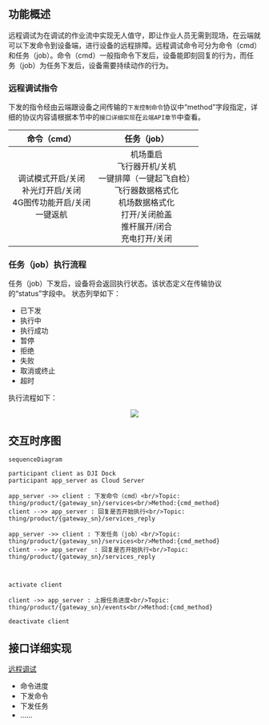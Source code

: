 
## 功能概述 

远程调试为在调试的作业流中实现无人值守，即让作业人员无需到现场，在云端就可以下发命令到设备端，进行设备的远程排障。远程调试命令可分为命令（cmd）和任务（job）。命令（cmd）一般指命令下发后，设备能即刻回复的行为，而任务（job）为任务下发后，设备需要持续动作的行为。

### 远程调试指令
下发的指令经由云端跟设备之间传输的`下发控制命令`协议中“method”字段指定，详细的协议内容请根据本节中的`接口详细实现`在`云端API章节`中查看。

|命令（cmd）|任务（job）|
|:---:|:---:|
|调试模式开启/关闭<br/>补光灯开启/关闭<br/>4G图传功能开启/关闭<br/>一键返航|机场重启<br/>飞行器开机/关机<br/>一键排障（一键起飞自检）<br/>飞行器数据格式化<br/>机场数据格式化<br/>打开/关闭舱盖<br/>推杆展开/闭合<br/>充电打开/关闭<br/>|

### 任务（job）执行流程
任务（job）下发后，设备将会返回执行状态。该状态定义在传输协议的“status”字段中。
状态列举如下：
* 已下发
* 执行中
* 执行成功
* 暂停
* 拒绝
* 失败
* 取消或终止
* 超时

执行流程如下：

<div align=center><img src="https://terra-1-g.djicdn.com/71a7d383e71a4fb8887a310eb746b47f/cloudapi/V1.2.0/__________.png"></div>

## 交互时序图


```mermaid
sequenceDiagram

participant client as DJI Dock
participant app_server as Cloud Server

app_server ->> client : 下发命令（cmd）<br/>Topic: thing/product/{gateway_sn}/services<br/>Method:{cmd_method}
client -->> app_server : 回复是否开始执行<br/>Topic: thing/product/{gateway_sn}/services_reply

app_server ->> client : 下发任务（job）<br/>Topic: thing/product/{gateway_sn}/services<br/>Method:{cmd_method}
client -->> app_server  : 回复是否开始执行<br/>Topic: thing/product/{gateway_sn}/services_reply



activate client

client ->> app_server : 上报任务进度<br/>Topic: thing/product/{gateway_sn}/events<br/>Method:{cmd_method}

deactivate client

```


## 接口详细实现

[远程调试](https://developer.dji.com/doc/cloud-api-tutorial/cn/api-reference/dock-to-cloud/mqtt/dock/cmd.html)
* 命令进度
* 下发命令
* 下发任务
* ......



